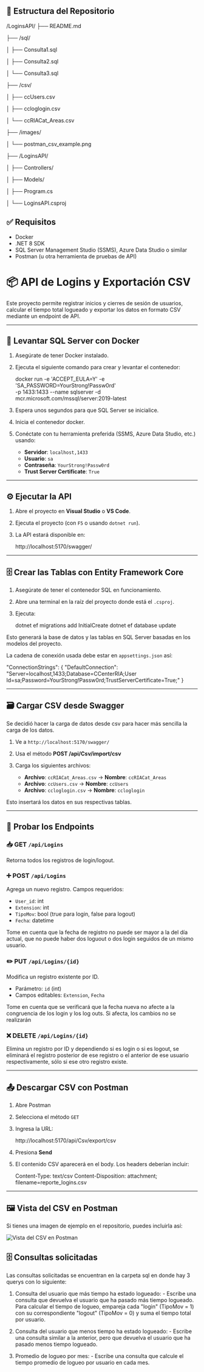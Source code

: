 ## 📁 Estructura del Repositorio

/LoginsAPI/
├── README.md

├── /sql/

│   ├── Consulta1.sql

│   ├── Consulta2.sql

│   └── Consulta3.sql 


├── /csv/

│   ├── ccUsers.csv

│   ├── ccloglogin.csv

│   └── ccRIACat_Areas.csv

├── /images/

│   └── postman_csv_example.png

├── /LoginsAPI/

│   ├── Controllers/

│   ├── Models/

│   ├── Program.cs

│   └── LoginsAPI.csproj


## ✅ Requisitos

* Docker
* .NET 8 SDK
* SQL Server Management Studio (SSMS), Azure Data Studio o similar
* Postman (u otra herramienta de pruebas de API)


# 📦 API de Logins y Exportación CSV

Este proyecto permite registrar inicios y cierres de sesión de usuarios, calcular el tiempo total logueado y exportar los datos en formato CSV mediante un endpoint de API.

---

## 🐳 Levantar SQL Server con Docker

1. Asegúrate de tener Docker instalado.
2. Ejecuta el siguiente comando para crear y levantar el contenedor:

   docker run -e 'ACCEPT_EULA=Y' -e 'SA_PASSWORD=YourStrong!Passw0rd' \
     -p 1433:1433 --name sqlserver -d mcr.microsoft.com/mssql/server:2019-latest
3. Espera unos segundos para que SQL Server se inicialice.
4. Inicia el contenedor docker.
5. Conéctate con tu herramienta preferida (SSMS, Azure Data Studio, etc.) usando:

   * **Servidor**: `localhost,1433`
   * **Usuario**: `sa`
   * **Contraseña**: `YourStrong!Passw0rd`
   * **Trust Server Certificate**: `True`


---

## ⚙️ Ejecutar la API

1. Abre el proyecto en **Visual Studio** o **VS Code**.
2. Ejecuta el proyecto (con `F5` o usando `dotnet run`).
3. La API estará disponible en:

   http://localhost:5170/swagger/
   
---

## 🗄️ Crear las Tablas con Entity Framework Core

1. Asegúrate de tener el contenedor SQL en funcionamiento.
2. Abre una terminal en la raíz del proyecto donde está el `.csproj`.
3. Ejecuta:

   dotnet ef migrations add InitialCreate
   dotnet ef database update
   

Esto generará la base de datos y las tablas en SQL Server basadas en los modelos del proyecto.

La cadena de conexión usada debe estar en `appsettings.json` así:

"ConnectionStrings": {
  "DefaultConnection": "Server=localhost,1433;Database=CCenterRIA;User Id=sa;Password=YourStrong!Passw0rd;TrustServerCertificate=True;"
}

---

## 🗃️ Cargar CSV desde Swagger
Se decidió hacer la carga de datos desde csv para hacer más sencilla la carga de los datos.
1. Ve a `http://localhost:5170/swagger/`
2. Usa el método **POST /api/Csv/import/csv**
3. Carga los siguientes archivos:

   * **Archivo**: `ccRIACat_Areas.csv` → **Nombre**: `ccRIACat_Areas`
   * **Archivo**: `ccUsers.csv` → **Nombre**: `ccUsers`
   * **Archivo**: `ccloglogin.csv` → **Nombre**: `ccloglogin`

Esto insertará los datos en sus respectivas tablas.

---

## 🧪 Probar los Endpoints

### 📥 GET `/api/Logins`

Retorna todos los registros de login/logout.

### ➕ POST `/api/Logins`

Agrega un nuevo registro. Campos requeridos:

* `User_id`: int
* `Extension`: int
* `TipoMov`: bool (true para login, false para logout)
* `Fecha`: datetime

Tome en cuenta que la fecha de registro no puede ser mayor a la del día actual, que no puede haber dos loguout o dos login
seguidos de un mismo usuario.

### ✏️ PUT `/api/Logins/{id}`

Modifica un registro existente por ID.

* Parámetro: `id` (int)
* Campos editables: `Extension`, `Fecha`

Tome en cuenta que se verificará que la fecha nueva no afecte a la congruencia de los 
login y los log outs. Si afecta, los cambios no se realizarán

### ❌ DELETE `/api/Logins/{id}`

Elimina un registro por ID y dependiendo si es login o si es logout, se eliminará el registro posterior de ese registro 
o el anterior de ese usuario respectivamente, sólo si ese otro registro existe.

---

## 📤 Descargar CSV con Postman

1. Abre Postman

2. Selecciona el método `GET`

3. Ingresa la URL:

   http://localhost:5170/api/Csv/export/csv
   

4. Presiona **Send**

5. El contenido CSV aparecerá en el body. Los headers deberían incluir:

  
   Content-Type: text/csv
   Content-Disposition: attachment; filename=reporte_logins.csv
   

---

## 🖼️ Vista del CSV en Postman

Si tienes una imagen de ejemplo en el repositorio, puedes incluirla así:


![Vista del CSV en Postman](Images/postman_csv_example.png)

## 🗄️ Consultas solicitadas
Las consultas solicitadas se encuentran en la carpeta sql en donde hay 3 querys con lo siguiente:

1. Consulta del usuario que más tiempo ha estado logueado: - Escribe una consulta que devuelva el usuario que ha pasado más tiempo logueado. Para calcular el tiempo de logueo, empareja cada "login" (TipoMov = 1) con su correspondiente "logout" (TipoMov = 0) y suma el tiempo total por usuario.

2. Consulta del usuario que menos tiempo ha estado logueado: - Escribe una consulta similar a la anterior, pero que devuelva el usuario que ha pasado menos tiempo logueado.

3. Promedio de logueo por mes: - Escribe una consulta que calcule el tiempo promedio de logueo por usuario en cada mes.






